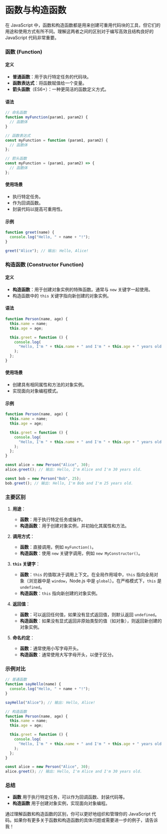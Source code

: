 # 函数与构造函数

在 JavaScript 中，函数和构造函数都是用来创建可重用代码块的工具，但它们的用途和使用方式有所不同。理解这两者之间的区别对于编写高效且结构良好的 JavaScript 代码非常重要。

### 函数 (Function)

#### 定义

- **普通函数**：用于执行特定任务的代码块。
- **函数表达式**：将函数赋值给一个变量。
- **箭头函数**（ES6+）：一种更简洁的函数定义方式。

#### 语法

```javascript
// 命名函数
function myFunction(param1, param2) {
  // 函数体
}

// 函数表达式
const myFunction = function (param1, param2) {
  // 函数体
};

// 箭头函数
const myFunction = (param1, param2) => {
  // 函数体
};
```

#### 使用场景

- 执行特定任务。
- 作为回调函数。
- 封装代码以提高可重用性。

#### 示例

```javascript
function greet(name) {
  console.log("Hello, " + name + "!");
}

greet("Alice"); // 输出: Hello, Alice!
```

### 构造函数 (Constructor Function)

#### 定义

- **构造函数**：用于创建对象实例的特殊函数。通常与 `new` 关键字一起使用。
- 构造函数中的 `this` 关键字指向新创建的对象实例。

#### 语法

```javascript
function Person(name, age) {
  this.name = name;
  this.age = age;

  this.greet = function () {
    console.log(
      "Hello, I'm " + this.name + " and I'm " + this.age + " years old."
    );
  };
}
```

#### 使用场景

- 创建具有相同属性和方法的对象实例。
- 实现面向对象编程模式。

#### 示例

```javascript
function Person(name, age) {
  this.name = name;
  this.age = age;

  this.greet = function () {
    console.log(
      "Hello, I'm " + this.name + " and I'm " + this.age + " years old."
    );
  };
}

const alice = new Person("Alice", 30);
alice.greet(); // 输出: Hello, I'm Alice and I'm 30 years old.

const bob = new Person("Bob", 25);
bob.greet(); // 输出: Hello, I'm Bob and I'm 25 years old.
```

### 主要区别

1. **用途**：

   - **函数**：用于执行特定任务或操作。
   - **构造函数**：用于创建对象实例，并初始化其属性和方法。

2. **调用方式**：

   - **函数**：直接调用，例如 `myFunction()`。
   - **构造函数**：使用 `new` 关键字调用，例如 `new MyConstructor()`。

3. **`this` 关键字**：

   - **函数**：`this` 的值取决于调用上下文。在全局作用域中，`this` 指向全局对象（浏览器中是 `window`，Node.js 中是 `global`）。在严格模式下，`this` 是 `undefined`。
   - **构造函数**：`this` 指向新创建的对象实例。

4. **返回值**：

   - **函数**：可以返回任何值，如果没有显式返回值，则默认返回 `undefined`。
   - **构造函数**：如果没有显式返回非原始类型的值（如对象），则返回新创建的对象实例。

5. **命名约定**：
   - **函数**：通常使用小写字母开头。
   - **构造函数**：通常使用大写字母开头，以便于区分。

### 示例对比

```javascript
// 普通函数
function sayHello(name) {
  console.log("Hello, " + name + "!");
}

sayHello("Alice"); // 输出: Hello, Alice!

// 构造函数
function Person(name, age) {
  this.name = name;
  this.age = age;

  this.greet = function () {
    console.log(
      "Hello, I'm " + this.name + " and I'm " + this.age + " years old."
    );
  };
}

const alice = new Person("Alice", 30);
alice.greet(); // 输出: Hello, I'm Alice and I'm 30 years old.
```

### 总结

- **函数** 用于执行特定任务，可以作为回调函数、封装代码等。
- **构造函数** 用于创建对象实例，实现面向对象编程。

通过理解函数和构造函数的区别，你可以更好地组织和管理你的 JavaScript 代码。如果你有更多关于函数和构造函数的具体问题或需要进一步的例子，请告诉我！
